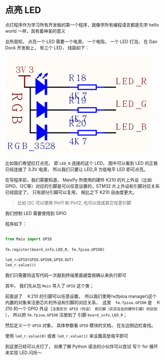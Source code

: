 点亮 LED
==========


点灯程序作为学习所有开发板的第一个程序，就像学所有编程语言都是先学 hello world 一样，具有着神圣的意义


总所周知， 点亮一个 LED 需要一个电源， 一个电阻， 一个 LED 灯泡，
在 Dan Dock 开发板上， 有三个 LED， 线路如下：

![](./assets/LED.png)


比如我们希望红灯点亮， 即 `LED_R` 连接的这个 LED， 图中可以看到 LED 的正极已经连接了 3.3V 电源， 所以我们只要让 LED_R 为低电平 LED 即可点亮。

在写程序前，我们需要知道， MaixPy 所使用的硬件 K210 的片上外设（比如GPIO、I2C等）对应的引脚是可以任意设置的，STM32 片上外设和引脚对应关系已经固定了， 只有部分引脚可以复用， 相比之下 K210 自由度更大。
> 比如 I2C 可以使用 Pin11 和 Pin12, 也可以改成其它任意引脚

我们控制 LED 需要使用到 GPIO

程序如下：

```python

from Maix import GPIO

fm.register(board_info.LED_R, fm.fpioa.GPIO0)

led_r=GPIO(GPIO.GPIO0,GPIO.OUT)
led_r.value(0)
```

我们只需要将这写代码一次敲到终端里面键盘按确认来执行即可

其中， 我们先从包 `Maix` 导入了 `GPIO` 这个类；

前面说了　Ｋ210 的引脚可以任意设置，　所以我们使用`fm`(fpioa manager)这个内置的对象来注册芯片的外设和引脚的对应关系，　这里　`fm.fpioa.GPIO0` 是　Ｋ210 的一个 GPIO 外设（`注意区分 GPIO（外设） 和引脚（实实在在的硬件引脚）的区别` ）， 所以把 `fm.fpioa.GPIO0` 注册到了 引脚 `board_info.LED_R`；


然后定义一个 `GPIO` 对象， 具体参数看 `GPIO` 模块的文档， 在左边侧边栏查找。

使用 `led_r.value(0)` 或者 `led_r.value(1)` 来设置高低电平即可


到这里已经可以点灯了， 如果了解 Python 语法的小伙伴可以尝试 写个 for 循环来实现 LED 闪烁～





